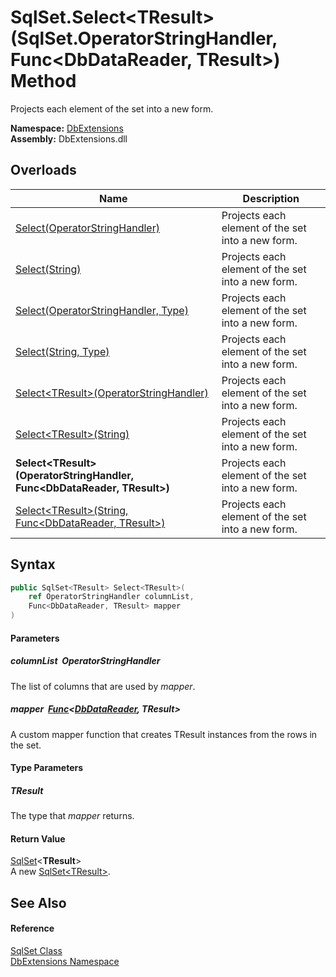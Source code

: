 SqlSet.Select&lt;TResult>(SqlSet.OperatorStringHandler, Func&lt;DbDataReader, TResult>) Method
==============================================================================================
Projects each element of the set into a new form.
  
**Namespace:** [DbExtensions][1]  
**Assembly:** DbExtensions.dll

Overloads
---------

| Name                                                                          | Description                                       |
| ----------------------------------------------------------------------------- | ------------------------------------------------- |
| [Select(OperatorStringHandler)][2]                                            | Projects each element of the set into a new form. |
| [Select(String)][3]                                                           | Projects each element of the set into a new form. |
| [Select(OperatorStringHandler, Type)][4]                                      | Projects each element of the set into a new form. |
| [Select(String, Type)][5]                                                     | Projects each element of the set into a new form. |
| [Select&lt;TResult>(OperatorStringHandler)][6]                                | Projects each element of the set into a new form. |
| [Select&lt;TResult>(String)][7]                                               | Projects each element of the set into a new form. |
| **Select&lt;TResult>(OperatorStringHandler, Func&lt;DbDataReader, TResult>)** | Projects each element of the set into a new form. |
| [Select&lt;TResult>(String, Func&lt;DbDataReader, TResult>)][8]               | Projects each element of the set into a new form. |


Syntax
------

```csharp
public SqlSet<TResult> Select<TResult>(
	ref OperatorStringHandler columnList,
	Func<DbDataReader, TResult> mapper
)

```

#### Parameters

##### *columnList*  OperatorStringHandler
The list of columns that are used by *mapper*.

##### *mapper*  [Func][9]&lt;[DbDataReader][10], **TResult**>
A custom mapper function that creates TResult instances from the rows in the set.

#### Type Parameters

##### *TResult*
The type that *mapper* returns.

#### Return Value
[SqlSet][11]&lt;**TResult**>  
A new [SqlSet&lt;TResult>][11].

See Also
--------

#### Reference
[SqlSet Class][12]  
[DbExtensions Namespace][1]  

[1]: ../README.md
[2]: Select.md
[3]: Select_2.md
[4]: Select_1.md
[5]: Select_3.md
[6]: Select__1.md
[7]: Select__1_2.md
[8]: Select__1_3.md
[9]: https://learn.microsoft.com/dotnet/api/system.func-2
[10]: https://learn.microsoft.com/dotnet/api/system.data.common.dbdatareader
[11]: ../SqlSet_1/README.md
[12]: README.md
